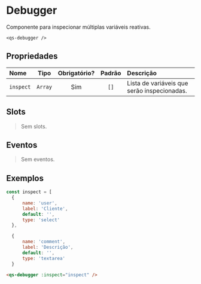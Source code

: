 # Debugger

Componente para inspecionar múltiplas variáveis reativas.

```
<qs-debugger />
```

## Propriedades

| Nome | Tipo | Obrigatório? | Padrão | Descrição |
|:-|:-:|:-:|:-:|:-|
| `inspect` | `Array` | Sim | `[]` | Lista de variáveis que serão inspecionadas. |

## Slots

> Sem slots.

## Eventos

> Sem eventos.

## Exemplos

```js
const inspect = [
  {
      name: 'user',
      label: 'Cliente',
      default: '',
      type: 'select'
  },

  {
      name: 'comment',
      label: 'Descrição',
      default: '',
      type: 'textarea'
  }
```

```html
<qs-debugger :inspect="inspect" />
```